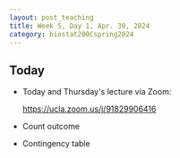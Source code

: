 ---layout: post_teachingtitle: Week 5, Day 1, Apr. 30, 2024category: biostat200Cspring2024---## Today* Today and Thursday's lecture via Zoom:   <https://ucla.zoom.us/j/91829906416> * Count outcome* Contingency table